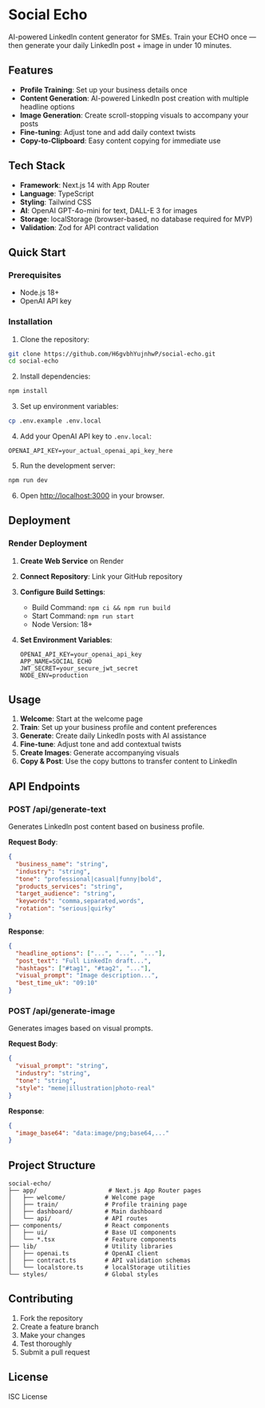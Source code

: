 # Social Echo

AI-powered LinkedIn content generator for SMEs. Train your ECHO once — then generate your daily LinkedIn post + image in under 10 minutes.

## Features

- **Profile Training**: Set up your business details once
- **Content Generation**: AI-powered LinkedIn post creation with multiple headline options
- **Image Generation**: Create scroll-stopping visuals to accompany your posts
- **Fine-tuning**: Adjust tone and add daily context twists
- **Copy-to-Clipboard**: Easy content copying for immediate use

## Tech Stack

- **Framework**: Next.js 14 with App Router
- **Language**: TypeScript
- **Styling**: Tailwind CSS
- **AI**: OpenAI GPT-4o-mini for text, DALL-E 3 for images
- **Storage**: localStorage (browser-based, no database required for MVP)
- **Validation**: Zod for API contract validation

## Quick Start

### Prerequisites

- Node.js 18+
- OpenAI API key

### Installation

1. Clone the repository:
```bash
git clone https://github.com/H6gvbhYujnhwP/social-echo.git
cd social-echo
```

2. Install dependencies:
```bash
npm install
```

3. Set up environment variables:
```bash
cp .env.example .env.local
```

4. Add your OpenAI API key to `.env.local`:
```
OPENAI_API_KEY=your_actual_openai_api_key_here
```

5. Run the development server:
```bash
npm run dev
```

6. Open [http://localhost:3000](http://localhost:3000) in your browser.

## Deployment

### Render Deployment

1. **Create Web Service** on Render
2. **Connect Repository**: Link your GitHub repository
3. **Configure Build Settings**:
   - Build Command: `npm ci && npm run build`
   - Start Command: `npm run start`
   - Node Version: 18+

4. **Set Environment Variables**:
   ```
   OPENAI_API_KEY=your_openai_api_key
   APP_NAME=SOCIAL ECHO
   JWT_SECRET=your_secure_jwt_secret
   NODE_ENV=production
   ```

## Usage

1. **Welcome**: Start at the welcome page
2. **Train**: Set up your business profile and content preferences
3. **Generate**: Create daily LinkedIn posts with AI assistance
4. **Fine-tune**: Adjust tone and add contextual twists
5. **Create Images**: Generate accompanying visuals
6. **Copy & Post**: Use the copy buttons to transfer content to LinkedIn

## API Endpoints

### POST /api/generate-text
Generates LinkedIn post content based on business profile.

**Request Body**:
```json
{
  "business_name": "string",
  "industry": "string", 
  "tone": "professional|casual|funny|bold",
  "products_services": "string",
  "target_audience": "string",
  "keywords": "comma,separated,words",
  "rotation": "serious|quirky"
}
```

**Response**:
```json
{
  "headline_options": ["...", "...", "..."],
  "post_text": "Full LinkedIn draft...",
  "hashtags": ["#tag1", "#tag2", "..."],
  "visual_prompt": "Image description...",
  "best_time_uk": "09:10"
}
```

### POST /api/generate-image
Generates images based on visual prompts.

**Request Body**:
```json
{
  "visual_prompt": "string",
  "industry": "string",
  "tone": "string",
  "style": "meme|illustration|photo-real"
}
```

**Response**:
```json
{
  "image_base64": "data:image/png;base64,..."
}
```

## Project Structure

```
social-echo/
├── app/                    # Next.js App Router pages
│   ├── welcome/           # Welcome page
│   ├── train/             # Profile training page  
│   ├── dashboard/         # Main dashboard
│   └── api/               # API routes
├── components/            # React components
│   ├── ui/                # Base UI components
│   └── *.tsx              # Feature components
├── lib/                   # Utility libraries
│   ├── openai.ts          # OpenAI client
│   ├── contract.ts        # API validation schemas
│   └── localstore.ts      # localStorage utilities
└── styles/                # Global styles
```

## Contributing

1. Fork the repository
2. Create a feature branch
3. Make your changes
4. Test thoroughly
5. Submit a pull request

## License

ISC License
